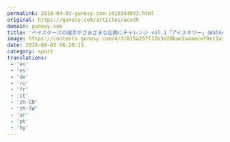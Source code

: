 ```yaml
---
permalink: 2018-04-03-gunosy.com-1010344032.html
original: https://gunosy.com/articles/acxdh
domain: gunosy.com
title: 'ベイスターズの選手がさまざまな企画にチャレンジ vol.1「アイスタワー」（Walkerplus） - グノシー'
image: https://contents.gunosy.com/4/3/815a257f31b3e28bae2aaaacef9cc1a3_content.jpg
date: 2018-04-03 06:20:13
category: sport
translations: 
 - 'en'
 - 'es'
 - 'de'
 - 'ru'
 - 'fr'
 - 'it'
 - 'zh-CN'
 - 'zh-TW'
 - 'ar'
 - 'pt'
 - 'hy'
---
```


